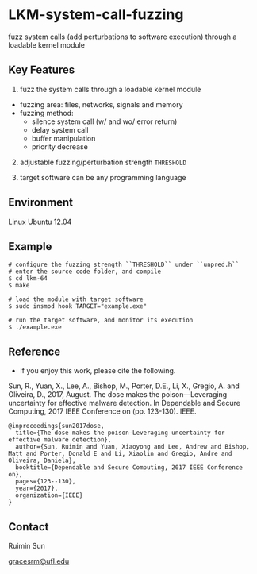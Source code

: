 # LKM-system-call-fuzzing

fuzz system calls (add perturbations to software execution) through a loadable kernel module

## Key Features

1. fuzz the system calls through a loadable kernel module

* fuzzing area: files, networks, signals and memory
* fuzzing method: 
	* silence system call (w/ and wo/ error return)
	* delay system call
	* buffer manipulation
	* priority decrease

2. adjustable fuzzing/perturbation strength ``THRESHOLD``

3. target software can be any programming language 


## Environment

Linux Ubuntu 12.04


## Example

	# configure the fuzzing strength ``THRESHOLD`` under ``unpred.h``
	# enter the source code folder, and compile
	$ cd lkm-64 
	$ make

	# load the module with target software
	$ sudo insmod hook TARGET="example.exe" 

	# run the target software, and monitor its execution
	$ ./example.exe


## Reference 

* If you enjoy this work, please cite the following.

Sun, R., Yuan, X., Lee, A., Bishop, M., Porter, D.E., Li, X., Gregio, A. and Oliveira, D., 2017, August. The dose makes the poison—Leveraging uncertainty for effective malware detection. In Dependable and Secure Computing, 2017 IEEE Conference on (pp. 123-130). IEEE.

	@inproceedings{sun2017dose,
	  title={The dose makes the poison—Leveraging uncertainty for effective malware detection},
	  author={Sun, Ruimin and Yuan, Xiaoyong and Lee, Andrew and Bishop, Matt and Porter, Donald E and Li, Xiaolin and Gregio, Andre and Oliveira, Daniela},
	  booktitle={Dependable and Secure Computing, 2017 IEEE Conference on},
	  pages={123--130},
	  year={2017},
	  organization={IEEE}
	}


## Contact

Ruimin Sun

gracesrm@ufl.edu
